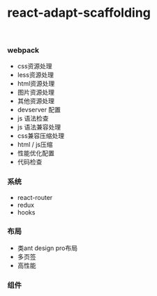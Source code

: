 <!--
 * @Description: 
 * @Author: rodchen
 * @Date: 2021-12-30 14:40:25
 * @LastEditTime: 2022-01-04 14:14:15
 * @LastEditors: rodchen
-->
# react-adapt-scaffolding


<br />

### webpack
* css资源处理
* less资源处理
* html资源处理
* 图片资源处理
* 其他资源处理
* devserver 配置
* js 语法检查
* js 语法兼容处理
* css兼容压缩处理
* html / js压缩
* 性能优化配置
* 代码检查

### 系统
* react-router
* redux
* hooks

### 布局
* 类ant design pro布局
* 多页签
* 高性能

### 组件